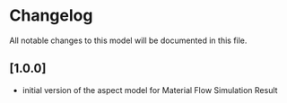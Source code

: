 # Changelog

All notable changes to this model will be documented in this file.

## [1.0.0]

- initial version of the aspect model for Material Flow Simulation Result
